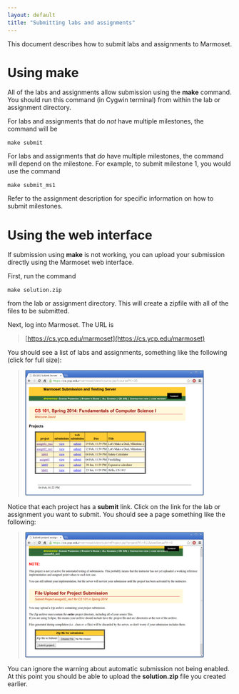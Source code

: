 ```yaml
---
layout: default
title: "Submitting labs and assignments"
---
```


This document describes how to submit labs and assignments to Marmoset.

# Using make

All of the labs and assignments allow submission using the **make** command.  You should run this command (in Cygwin terminal) from within the lab or assignment directory.

For labs and assignments that do *not* have multiple milestones, the command will be

    make submit

For labs and assignments that *do* have multiple milestones, the command will depend on the milestone.  For example, to submit milestone 1, you would use the command

    make submit_ms1

Refer to the assignment description for specific information on how to submit milestones.

# Using the web interface

If submission using **make** is not working, you can upload your submission directly using the Marmoset web interface.

First, run the command

    make solution.zip

from the lab or assignment directory.  This will create a zipfile with all of the files to be submitted.

Next, log into Marmoset.  The URL is

> [https://cs.ycp.edu/marmoset](https://cs.ycp.edu/marmoset)

You should see a list of labs and assignments, something like the following (click for full size):

> <a href="images/marmoset-inboxes.png"><img alt="screenshot" style="width: 400px;" src="images/marmoset-inboxes.png" /></a>

Notice that each project has a **submit** link.  Click on the link for the lab or assignment you want to submit.  You should see a page something like the following:

> <a href="images/marmoset-submit.png"><img alt="screenshot" style="width: 400px;" src="images/marmoset-submit.png" /></a>

You can ignore the warning about automatic submission not being enabled.  At this point you should be able to upload the **solution.zip** file you created earlier.

